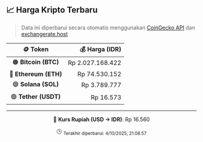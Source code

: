 

<!-- HARGA_KRIPTO -->
## 📈 Harga Kripto Terbaru

> Data ini diperbarui secara otomatis menggunakan [CoinGecko API](https://www.coingecko.com/) dan [exchangerate.host](https://exchangerate.host/)

<div align="center">

| 🪙 Token | 💰 Harga (IDR) |
|:------:|---------------:|
| 🟠 **Bitcoin (BTC)**   | Rp 2.027.168.422 |
| 🔵 **Ethereum (ETH)**  | Rp 74.530.152 |
| 🟣 **Solana (SOL)**    | Rp 3.789.777 |
| 🟢 **Tether (USDT)**   | Rp 16.573 |

---

💱 **Kurs Rupiah (USD → IDR)**: Rp 16.560

🕒 <sub>Terakhir diperbarui: 4/10/2025, 21.08.57</sub>

</div>
<!-- /HARGA_KRIPTO -->